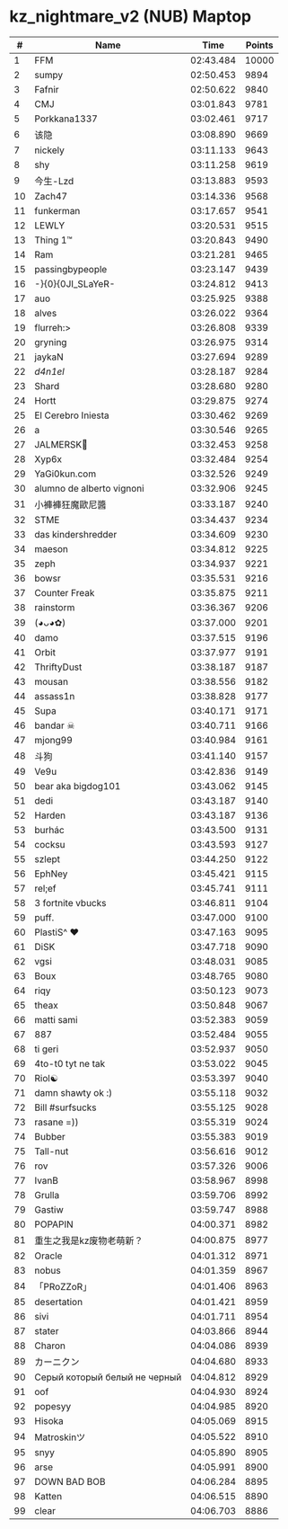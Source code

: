 # kz_nightmare_v2 (NUB) Maptop

|  # | Name | Time | Points |
|-------------- | -------------- | -------------- | -------------- | 
| 1 | FFM | 02:43.484 | 10000 | 
| 2 | sumpy | 02:50.453 | 9894 | 
| 3 | Fafnir | 02:50.622 | 9840 | 
| 4 | CMJ | 03:01.843 | 9781 | 
| 5 | Porkkana1337 | 03:02.461 | 9717 | 
| 6 | 该隐 | 03:08.890 | 9669 | 
| 7 | nickely | 03:11.133 | 9643 | 
| 8 | shy | 03:11.258 | 9619 | 
| 9 | 今生-Lzd | 03:13.883 | 9593 | 
| 10 | Zach47 | 03:14.336 | 9568 | 
| 11 | funkerman | 03:17.657 | 9541 | 
| 12 | LEWLY | 03:20.531 | 9515 | 
| 13 | Thing 1™ | 03:20.843 | 9490 | 
| 14 | Ram | 03:21.281 | 9465 | 
| 15 | passingbypeople | 03:23.147 | 9439 | 
| 16 | -}{0}{0JI_SLaYeR- | 03:24.812 | 9413 | 
| 17 | auo | 03:25.925 | 9388 | 
| 18 | alves | 03:26.022 | 9364 | 
| 19 | flurreh:> | 03:26.808 | 9339 | 
| 20 | gryning | 03:26.975 | 9314 | 
| 21 | jaykaN | 03:27.694 | 9289 | 
| 22 | _d4n1el_ | 03:28.187 | 9284 | 
| 23 | Shard | 03:28.680 | 9280 | 
| 24 | Hortt | 03:29.875 | 9274 | 
| 25 | El Cerebro Iniesta | 03:30.462 | 9269 | 
| 26 | a | 03:30.546 | 9265 | 
| 27 | JALMERSK👀 | 03:32.453 | 9258 | 
| 28 | Xyp6x | 03:32.484 | 9254 | 
| 29 | YaGi0kun.com | 03:32.526 | 9249 | 
| 30 | alumno de alberto vignoni | 03:32.906 | 9245 | 
| 31 | 小褲褲狂魔歐尼醬 | 03:33.187 | 9240 | 
| 32 | STME | 03:34.437 | 9234 | 
| 33 | das kindershredder | 03:34.609 | 9230 | 
| 34 | maeson | 03:34.812 | 9225 | 
| 35 | zeph | 03:34.937 | 9221 | 
| 36 | bowsr | 03:35.531 | 9216 | 
| 37 | Counter Freak | 03:35.875 | 9211 | 
| 38 | rainstorm | 03:36.367 | 9206 | 
| 39 | (◕ᴗ◕✿) | 03:37.000 | 9201 | 
| 40 | damo | 03:37.515 | 9196 | 
| 41 | Orbit | 03:37.977 | 9191 | 
| 42 | ThriftyDust | 03:38.187 | 9187 | 
| 43 | mousan | 03:38.556 | 9182 | 
| 44 | assass1n | 03:38.828 | 9177 | 
| 45 | Supa | 03:40.171 | 9171 | 
| 46 | bandar ☠ | 03:40.711 | 9166 | 
| 47 | mjong99 | 03:40.984 | 9161 | 
| 48 | 斗狗 | 03:41.140 | 9157 | 
| 49 | Ve9u | 03:42.836 | 9149 | 
| 50 | bear aka bigdog101 | 03:43.062 | 9145 | 
| 51 | dedi | 03:43.187 | 9140 | 
| 52 | Harden | 03:43.187 | 9136 | 
| 53 | burhác | 03:43.500 | 9131 | 
| 54 | cocksu | 03:43.593 | 9127 | 
| 55 | szlept | 03:44.250 | 9122 | 
| 56 | EphNey | 03:45.421 | 9115 | 
| 57 | rel;ef | 03:45.741 | 9111 | 
| 58 | 3 fortnite vbucks | 03:46.811 | 9104 | 
| 59 | puff. | 03:47.000 | 9100 | 
| 60 | PlastiS^ ♥ | 03:47.163 | 9095 | 
| 61 | DiSK | 03:47.718 | 9090 | 
| 62 | vgsi | 03:48.031 | 9085 | 
| 63 | Boux | 03:48.765 | 9080 | 
| 64 | riqy | 03:50.123 | 9073 | 
| 65 | theax | 03:50.848 | 9067 | 
| 66 | matti sami | 03:52.383 | 9059 | 
| 67 | 887 | 03:52.484 | 9055 | 
| 68 | ti geri | 03:52.937 | 9050 | 
| 69 | 4to-t0 tyt ne tak | 03:53.022 | 9045 | 
| 70 | Riol☯ | 03:53.397 | 9040 | 
| 71 | damn shawty ok :) | 03:55.118 | 9032 | 
| 72 | Bill #surfsucks | 03:55.125 | 9028 | 
| 73 | rasane =)) | 03:55.319 | 9024 | 
| 74 | Bubber | 03:55.383 | 9019 | 
| 75 | Tall-nut | 03:56.616 | 9012 | 
| 76 | rov | 03:57.326 | 9006 | 
| 77 | IvanB | 03:58.967 | 8998 | 
| 78 | Grulla | 03:59.706 | 8992 | 
| 79 | Gastiw | 03:59.747 | 8988 | 
| 80 | POPAPIN | 04:00.371 | 8982 | 
| 81 | 重生之我是kz废物老萌新？ | 04:00.875 | 8977 | 
| 82 | Oracle | 04:01.312 | 8971 | 
| 83 | nobus | 04:01.359 | 8967 | 
| 84 | 「PRoZZoR」 | 04:01.406 | 8963 | 
| 85 | desertation | 04:01.421 | 8959 | 
| 86 | sivi | 04:01.711 | 8954 | 
| 87 | stater | 04:03.866 | 8944 | 
| 88 | Charon | 04:04.086 | 8939 | 
| 89 | カーニクン | 04:04.680 | 8933 | 
| 90 | Серый который белый не черный | 04:04.812 | 8929 | 
| 91 | oof | 04:04.930 | 8924 | 
| 92 | popesyy | 04:04.985 | 8920 | 
| 93 | Hisoka | 04:05.069 | 8915 | 
| 94 | Matroskinツ | 04:05.522 | 8910 | 
| 95 | snyy | 04:05.890 | 8905 | 
| 96 | arse | 04:05.991 | 8900 | 
| 97 | DOWN BAD BOB | 04:06.284 | 8895 | 
| 98 | Katten | 04:06.515 | 8890 | 
| 99 | clear | 04:06.703 | 8886 | 

